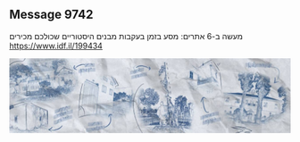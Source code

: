 ## Message 9742

מעשה ב-6 אתרים:
מסע בזמן בעקבות מבנים היסטוריים שכולכם מכירים
https://www.idf.il/199434

![Photo](./9742/9742_photo.jpg)
